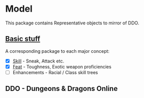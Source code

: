 # Model
<!-- @suppress UnexpandedAcronym SymbolWithSpace ParenthesizedSentence -->
This package contains Representative objects to mirror of DDO.


## [Basic stuff](- "Categories")
A corresponding package to each major concept:

* [x] [Skill](skill/SkillSpec.md "c:run") - Sneak, Attack etc.
* [x] [Feat](feats/Feats.html "c:run") - Toughness, Exotic weapon proficiencies
* [ ] Enhancements - Racial / Class skill trees

## DDO - Dungeons & Dragons Online

